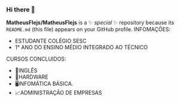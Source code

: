 ### Hi there 👋


**MatheusFlejs/MatheusFlejs** is a ✨ _special_ ✨ repository because its `README.md` (this file) appears on your GitHub profile.
INFOMAÇÕES:
 - ESTUDANTE COLÉGIO SESC
 - 1° ANO DO ENSINO MÉDIO INTEGRADO AO TÉCNICO


CURSOS CONCLUIDOS:

- 🗽INGLÊS
- 💾HARDWARE
- 🖥️INFOMÁTICA BÁSICA.
- 📈ADMINISTRAÇÃO DE EMPRESAS 


